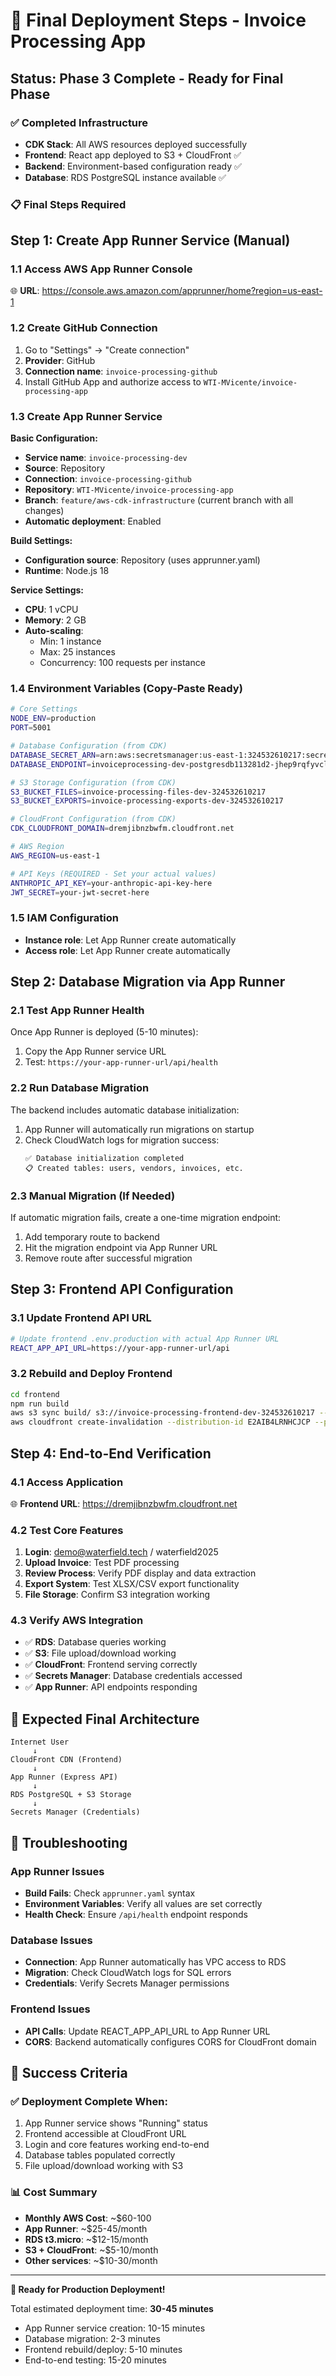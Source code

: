 # 🚀 Final Deployment Steps - Invoice Processing App

## Status: Phase 3 Complete - Ready for Final Phase

### ✅ Completed Infrastructure
- **CDK Stack**: All AWS resources deployed successfully
- **Frontend**: React app deployed to S3 + CloudFront ✅
- **Backend**: Environment-based configuration ready ✅  
- **Database**: RDS PostgreSQL instance available ✅

### 📋 Final Steps Required

## Step 1: Create App Runner Service (Manual)

### 1.1 Access AWS App Runner Console
🌐 **URL**: https://console.aws.amazon.com/apprunner/home?region=us-east-1

### 1.2 Create GitHub Connection
1. Go to "Settings" → "Create connection"
2. **Provider**: GitHub
3. **Connection name**: `invoice-processing-github`
4. Install GitHub App and authorize access to `WTI-MVicente/invoice-processing-app`

### 1.3 Create App Runner Service
**Basic Configuration:**
- **Service name**: `invoice-processing-dev`
- **Source**: Repository
- **Connection**: `invoice-processing-github`
- **Repository**: `WTI-MVicente/invoice-processing-app`
- **Branch**: `feature/aws-cdk-infrastructure` (current branch with all changes)
- **Automatic deployment**: Enabled

**Build Settings:**
- **Configuration source**: Repository (uses apprunner.yaml)
- **Runtime**: Node.js 18

**Service Settings:**
- **CPU**: 1 vCPU
- **Memory**: 2 GB
- **Auto-scaling**:
  - Min: 1 instance
  - Max: 25 instances
  - Concurrency: 100 requests per instance

### 1.4 Environment Variables (Copy-Paste Ready)
```bash
# Core Settings
NODE_ENV=production
PORT=5001

# Database Configuration (from CDK)
DATABASE_SECRET_ARN=arn:aws:secretsmanager:us-east-1:324532610217:secret:invoice-processing-db-credentials-dev-IKmvds
DATABASE_ENDPOINT=invoiceprocessing-dev-postgresdb113281d2-jhep9rqfyvcl.cvdm9yyy7eha.us-east-1.rds.amazonaws.com

# S3 Storage Configuration (from CDK)
S3_BUCKET_FILES=invoice-processing-files-dev-324532610217
S3_BUCKET_EXPORTS=invoice-processing-exports-dev-324532610217

# CloudFront Configuration (from CDK)
CDK_CLOUDFRONT_DOMAIN=dremjibnzbwfm.cloudfront.net

# AWS Region
AWS_REGION=us-east-1

# API Keys (REQUIRED - Set your actual values)
ANTHROPIC_API_KEY=your-anthropic-api-key-here
JWT_SECRET=your-jwt-secret-here
```

### 1.5 IAM Configuration
- **Instance role**: Let App Runner create automatically
- **Access role**: Let App Runner create automatically

## Step 2: Database Migration via App Runner

### 2.1 Test App Runner Health
Once App Runner is deployed (5-10 minutes):
1. Copy the App Runner service URL
2. Test: `https://your-app-runner-url/api/health`

### 2.2 Run Database Migration
The backend includes automatic database initialization:
1. App Runner will automatically run migrations on startup
2. Check CloudWatch logs for migration success:
   ```
   ✅ Database initialization completed
   📋 Created tables: users, vendors, invoices, etc.
   ```

### 2.3 Manual Migration (If Needed)
If automatic migration fails, create a one-time migration endpoint:
1. Add temporary route to backend
2. Hit the migration endpoint via App Runner URL
3. Remove route after successful migration

## Step 3: Frontend API Configuration

### 3.1 Update Frontend API URL
```bash
# Update frontend .env.production with actual App Runner URL
REACT_APP_API_URL=https://your-app-runner-url/api
```

### 3.2 Rebuild and Deploy Frontend
```bash
cd frontend
npm run build
aws s3 sync build/ s3://invoice-processing-frontend-dev-324532610217 --delete
aws cloudfront create-invalidation --distribution-id E2AIB4LRNHCJCP --paths "/*"
```

## Step 4: End-to-End Verification

### 4.1 Access Application
🌐 **Frontend URL**: https://dremjibnzbwfm.cloudfront.net

### 4.2 Test Core Features
1. **Login**: demo@waterfield.tech / waterfield2025
2. **Upload Invoice**: Test PDF processing
3. **Review Process**: Verify PDF display and data extraction  
4. **Export System**: Test XLSX/CSV export functionality
5. **File Storage**: Confirm S3 integration working

### 4.3 Verify AWS Integration
- ✅ **RDS**: Database queries working
- ✅ **S3**: File upload/download working
- ✅ **CloudFront**: Frontend serving correctly
- ✅ **Secrets Manager**: Database credentials accessed
- ✅ **App Runner**: API endpoints responding

## 🎯 Expected Final Architecture

```
Internet User
     ↓
CloudFront CDN (Frontend) 
     ↓
App Runner (Express API)
     ↓
RDS PostgreSQL + S3 Storage
     ↓
Secrets Manager (Credentials)
```

## 🔧 Troubleshooting

### App Runner Issues
- **Build Fails**: Check `apprunner.yaml` syntax
- **Environment Variables**: Verify all values are set correctly
- **Health Check**: Ensure `/api/health` endpoint responds

### Database Issues
- **Connection**: App Runner automatically has VPC access to RDS
- **Migration**: Check CloudWatch logs for SQL errors
- **Credentials**: Verify Secrets Manager permissions

### Frontend Issues
- **API Calls**: Update REACT_APP_API_URL to App Runner URL
- **CORS**: Backend automatically configures CORS for CloudFront domain

## 🎉 Success Criteria

### ✅ Deployment Complete When:
1. App Runner service shows "Running" status
2. Frontend accessible at CloudFront URL
3. Login and core features working end-to-end
4. Database tables populated correctly
5. File upload/download working with S3

### 📊 Cost Summary
- **Monthly AWS Cost**: ~$60-100
- **App Runner**: ~$25-45/month
- **RDS t3.micro**: ~$12-15/month  
- **S3 + CloudFront**: ~$5-10/month
- **Other services**: ~$10-30/month

---

**🚀 Ready for Production Deployment!**

Total estimated deployment time: **30-45 minutes**
- App Runner service creation: 10-15 minutes
- Database migration: 2-3 minutes  
- Frontend rebuild/deploy: 5-10 minutes
- End-to-end testing: 15-20 minutes